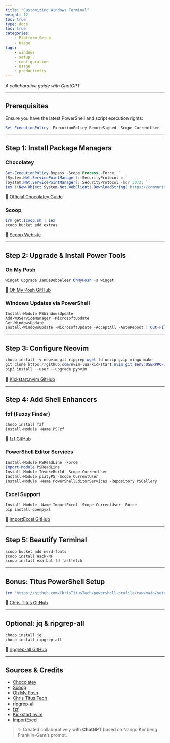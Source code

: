 ```yaml
---
title: "Customizing Windows Terminal"
weight: 12
toc: true
type: docs
toc: true
categories:
    - Platform Setup 
    - Usage
tags:
    - windows
    - setup
    - configuration
    - usage
    - productivity
---
```


_A collaborative guide with ChatGPT_

---

## Prerequisites

Ensure you have the latest PowerShell and script execution rights:

```powershell
Set-ExecutionPolicy -ExecutionPolicy RemoteSigned -Scope CurrentUser
````

---

## Step 1: Install Package Managers

### Chocolatey

```powershell
Set-ExecutionPolicy Bypass -Scope Process -Force; `
[System.Net.ServicePointManager]::SecurityProtocol = `
[System.Net.ServicePointManager]::SecurityProtocol -bor 3072; `
iex ((New-Object System.Net.WebClient).DownloadString('https://community.chocolatey.org/install.ps1'))
```

📖 [Official Chocolatey Guide](https://docs.chocolatey.org/en-us/choco/setup/)

### Scoop

```powershell
irm get.scoop.sh | iex
scoop bucket add extras
```

📖 [Scoop Website](https://scoop.sh)


---

## Step 2: Upgrade & Install Power Tools

### Oh My Posh

```powershell
winget upgrade JanDeDobbeleer.OhMyPosh -s winget
```

📖 [Oh My Posh GitHub](https://github.com/JanDeDobbeleer/oh-my-posh)

### Windows Updates via PowerShell

```powershell
Install-Module PSWindowsUpdate
Add-WUServiceManager -MicrosoftUpdate
Get-WindowsUpdate
Install-WindowsUpdate -MicrosoftUpdate -AcceptAll -AutoReboot | Out-File "C:\($env.computername-$(Get-Date -f yyyy-MM-dd))-MSUpdates.log" -Force
```

---

## Step 3: Configure Neovim

```powershell
choco install -y neovim git ripgrep wget fd unzip gzip mingw make
git clone https://github.com/nvim-lua/kickstart.nvim.git $env:USERPROFILE\AppData\Local\nvim\
pip3 install --user --upgrade pynvim
```

📖 [Kickstart.nvim GitHub](https://github.com/nvim-lua/kickstart.nvim)

---

## Step 4: Add Shell Enhancers

### fzf (Fuzzy Finder)

```powershell
choco install fzf
Install-Module -Name PSFzf
```

📖 [fzf GitHub](https://github.com/junegunn/fzf)

### PowerShell Editor Services

```powershell
Install-Module PSReadLine -Force
Import-Module PSReadLine
Install-Module InvokeBuild -Scope CurrentUser
Install-Module platyPS -Scope CurrentUser
Install-Module -Name PowerShellEditorServices -Repository PSGallery
```

### Excel Support

```powershell
Install-Module -Name ImportExcel -Scope CurrentUser -Force
pip install openpyxl
```

📖 [ImportExcel GitHub](https://github.com/dfinke/ImportExcel)


---

## Step 5: Beautify Terminal

```powershell
scoop bucket add nerd-fonts
scoop install Hack-NF
scoop install eza bat fd fastfetch
```


---

## Bonus: Titus PowerShell Setup

```powershell
irm "https://github.com/ChrisTitusTech/powershell-profile/raw/main/setup.ps1" | iex
```

📖 [Chris Titus GitHub](https://github.com/ChrisTitusTech)

---

## Optional: jq & ripgrep-all

```powershell
choco install jq
choco install ripgrep-all
```

📖 [ripgrep-all GitHub](https://github.com/phiresky/ripgrep-all)

---

## Sources & Credits

* [Chocolatey](https://chocolatey.org/)
* [Scoop](https://scoop.sh)
* [Oh My Posh](https://ohmyposh.dev/)
* [Chris Titus Tech](https://github.com/ChrisTitusTech)
* [ripgrep-all](https://github.com/phiresky/ripgrep-all)
* [fzf](https://github.com/junegunn/fzf)
* [Kickstart.nvim](https://github.com/nvim-lua/kickstart.nvim)
* [ImportExcel](https://github.com/dfinke/ImportExcel)

> ✨ Created collaboratively with **ChatGPT** based on Nango Kimbeng Franklin-Gent’s prompt.
